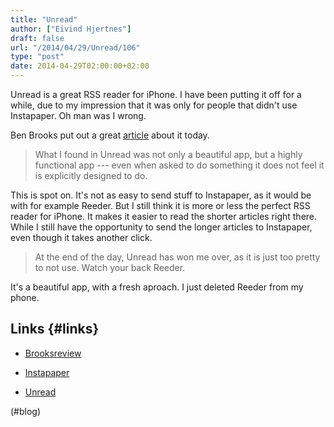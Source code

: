 ```yaml
---
title: "Unread"
author: ["Eivind Hjertnes"]
draft: false
url: "/2014/04/29/Unread/106"
type: "post"
date: 2014-04-29T02:00:00+02:00
---
```


Unread is a great RSS reader for iPhone. I have been putting it off for
a while, due to my impression that it was only for people that didn't
use Instapaper. Oh man was I wrong.

Ben Brooks put out a great
[article](http://brooksreview.net/2014/04/unread-rss/) about it today.

> What I found in Unread was not only a beautiful app, but a highly
> functional app --- even when asked to do something it does not feel it
> is explicitly designed to do.

This is spot on. It's not as easy to send stuff to Instapaper, as it
would be with for example Reeder. But I still think it is more or less
the perfect RSS reader for iPhone. It makes it easier to read the
shorter articles right there. While I still have the opportunity to send
the longer articles to Instapaper, even though it takes another click.

> At the end of the day, Unread has won me over, as it is just too
> pretty to not use. Watch your back Reeder.

It's a beautiful app, with a fresh aproach. I just deleted Reeder from
my phone.


## Links {#links}

-   [Brooksreview](http://brooksreview.net)

    <div class="HTML">
      <div></div>

    </p>

    </div>

-   [Instapaper](http://instapaper.com)

-   [Unread](http://jaredsinclair.com/unread/)

(#blog)
